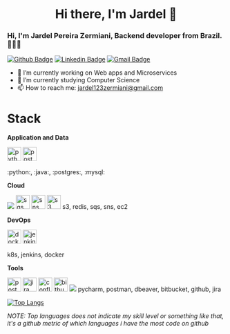 <h1 align="center"> Hi there, I'm Jardel 👋 </h1>



<!--
**Jardelpz/Jardelpz** is a ✨ _special_ ✨ repository because its `README.md` (this file) appears on your GitHub profile.

Here are some ideas to get you started:

- 🔭 I’m currently working on ...
- 🌱 I’m currently learning ...
- 👯 I’m looking to collaborate on ...
- 🤔 I’m looking for help with ...
- 💬 Ask me about ...
- 📫 How to reach me: ...
- 😄 Pronouns: ...
- ⚡ Fun fact: ...
-->

### Hi, I'm Jardel Pereira Zermiani, Backend developer from Brazil. 👨🏻‍💻

[![Github Badge](https://img.shields.io/badge/-Github-000?style=for-the-badge&logo=Github&logoColor=white&link=https://github.com/ntferr)](https://github.com/Jardelpz)
[![Linkedin Badge](https://img.shields.io/badge/-LinkedIn-blue?style=for-the-badge&logo=Linkedin&logoColor=white&link=https://www.linkedin.com/in/ntfm/)](https://www.linkedin.com/in/jardel-pereira-zermiani-421b1916a/)
[![Gmail Badge](https://img.shields.io/badge/-Gmail-c14438?style=for-the-badge&logo=Gmail&logoColor=white&link=mailto:jardel123zermiani@gmail.com)](mailto:jardel123zermiani@gmail.com)


- 🔭 I’m currently working on Web apps and Microservices
- 🌱 I’m currently studying Computer Science
- 📫 How to reach me: jardel123zermiani@gmail.com


# Stack

**Application and Data**

<img title="Python" height="32" src="https://cdn.iconscout.com/icon/free/png-256/python-2-226051.png" alt="python"/>
<img title="PostgreSQL" height="32" src="https://cdn.iconscout.com/icon/free/png-256/postgresql-8-1175119.png" alt="postgresql"/>

:python:, :java:, :postgres:, :mysql:


**Cloud** 
<p>
<img src="https://img.icons8.com/color/48/000000/amazon-web-services.png"/>
<img title="SQS" height="32" src="https://iconape.com/wp-content/files/wb/370606/svg/aws-sqs-logo-icon-png-svg.png" alt="sqs"/>
<img title="SNS" height="32" src="https://iconape.com/wp-content/files/fv/370605/svg/aws-sns-logo-icon-png-svg.png" alt="sns"/>
<img title="S3" height="32" src="https://iconape.com/wp-content/files/dt/352387/png/aws-s3-simple-storage-service-logo.png" alt="s3"/>
s3, redis, sqs, sns, ec2
</p>

**DevOps**
<p>
<img title="Docker" height="32" src="https://cdn.iconscout.com/icon/free/png-256/docker-12-1175229.png" alt="docker"/>
<img title="Jenkins" height="32" src="https://cdn.iconscout.com/icon/free/png-256/jenkins-1-282385.png" alt="jenkins"/>

k8s, jenkins, docker
</p>

**Tools**
<p>
<img title="Postman" height="32" src="https://sdtimes.com/wp-content/uploads/2018/08/logo-glyph.png" alt="postman"/>
<img title="Jira" height="32" src="https://cdn.worldvectorlogo.com/logos/jira-1.svg" alt="jira"/></code>
<img title="Confluence" height="32" src="https://seeklogo.com/images/C/confluence-logo-D9B07137C2-seeklogo.com.png" alt="confluence"/></code>
<img title="Bitbucket" height="32" src="https://cdn4.iconfinder.com/data/icons/logos-and-brands/512/44_Bitbucket_logo_logos-512.png" alt="bitbucket"/>
<img src="https://img.icons8.com/color/48/000000/kubernetes.png"/>
pycharm, postman, dbeaver, bitbucket, github, jira
</p>

[![Top Langs](https://github-readme-stats.vercel.app/api/top-langs/?username=Jardelpz)](https://github.com/anuraghazra/github-readme-stats)


_NOTE: Top languages does not indicate my skill level or something like that, it's a github metric of which languages i have the most code on github_

